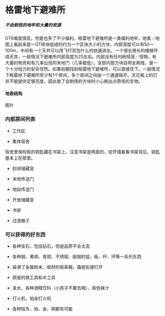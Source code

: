 # 格雷地下避难所

##### 不会刷怪的地牢和大量的资源

GT6难度很高，但是也多了不少福利。格雷地下避难所是一类福利地牢，地表／地图上看起来是一GT砖块组成的约为一个区块大小的方块，内部深度可以有50～100m，中间有一个天井可以用飞行背包什么的快速进出，一个很长很长的楼梯环绕天井，一般情况下避难所内部高度为25左右。内部没有任何刷怪笼／怪物，有大量的物资和有几率出现的末地门（几率极低）。全部内部方块自带反刷怪，是一个十分给力的安全住所。如果初期找到格雷地下避难所，可以直接住下。一般情况下格雷地下避难所至少有1个房间，多个房间之间由一个通道隔开。天花板上的灯并不能提供足够亮度，因此放了会刷怪的方块时小心刷出点奇怪的生物。

#### 地表结构

图片

### 内部房间列表

* 工作区

* 集体宿舍

宿舍里保险柜的钥匙藏在书架上，注意书架是两面的，挖开墙看看书架背后，钥匙基本上在那里。

* 封闭储藏室

* 末地传送门

* 地狱传送门

* 开放储藏室

* 书房

* 过道箱子

### 可以获得的好东西

* 各种宝石，包括钻石，但是品质不会太高
* 各种钢、黄铜、青铜、不锈钢、殷钢的锭、板、杆、环等一系列东西
* 装满了金属粉末、板材的板条箱，撬棍右键打开
* 原版的铁工具和木工具
* 圣水、各种酒精饮料（小孩子不要去喝）、紫色妹汁
* 打火机、铂金打火机

* 各种钱币，铂、金、铜都有可能



